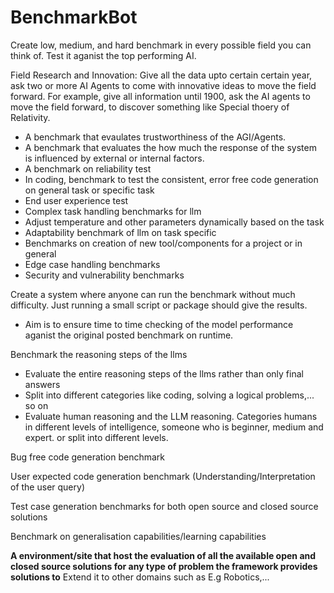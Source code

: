 # BenchmarkBot

Create low, medium, and hard benchmark in every possible field you can think of.
Test it aganist the top performing AI.

Field Research and Innovation:
Give all the data upto certain certain year, ask two or more AI Agents to come with innovative ideas to move the field forward.
For example, give all information until 1900, ask the AI agents to move the field forward, to discover something like Special thoery of Relativity. 

- A benchmark that evaulates trustworthiness of the AGI/Agents.
- A benchmark that evaluates the how much the response of the system is influenced by external or internal factors.
- A benchmark  on reliability test
- In coding, benchmark to test the consistent, error free code generation on general task or specific task
- End user experience test
- Complex task handling benchmarks for llm
- Adjust temperature and other parameters dynamically based on the task
- Adaptability benchmark of llm on task specific
- Benchmarks on creation of new tool/components for a project or in general
- Edge case handling benchmarks
- Security and vulnerability benchmarks

Create a system where anyone can run the benchmark without much difficulty.
Just running a small script or package should give the results.
- Aim is to ensure time to time checking of the model performance aganist the original posted benchmark on runtime. 

Benchmark the reasoning steps of the llms
- Evaluate the entire reasoning steps of the llms rather than only final answers
- Split into different categories like coding, solving a logical problems,... so on
- Evaluate human reasoning and the LLM reasoning. Categories humans in different levels of intelligence, someone who is beginner, medium and expert. or split into different levels. 

Bug free code generation benchmark 

User expected code generation benchmark (Understanding/Interpretation of the user query)

Test case generation benchmarks for both open source and closed source solutions 

Benchmark on generalisation capabilities/learning capabilities 

**A environment/site that host the evaluation of all the available open and closed source solutions for any type of problem the framework provides solutions to**
Extend it to other domains such as E.g Robotics,...